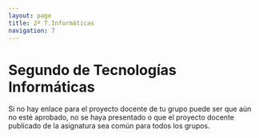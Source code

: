 ```yaml
---
layout: page
title: 2º T.Informáticas
navigation: 7
---
```


# Segundo de Tecnologías Informáticas

Si no hay enlace para el proyecto docente de tu grupo puede ser que aún no esté aprobado, no se haya presentado o que el proyecto docente publicado de la asignatura sea común para todos los grupos.